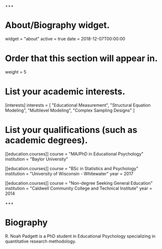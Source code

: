 +++
# About/Biography widget.
widget = "about"
active = true
date = 2018-12-07T00:00:00

# Order that this section will appear in.
weight = 5

# List your academic interests.
[interests]
  interests = [
    "Educational Measurement",
    "Structural Equation Modeling",
    "Multilevel Modeling",
    "Complex Sampling Designs"
  ]

# List your qualifications (such as academic degrees).
[[education.courses]]
  course = "MA/PhD in Educational Psychology"
  institution = "Baylor University"

[[education.courses]]
  course = "BSc in Statistics and Psychology"
  institution = "University of Wisconsin - Whitewater"
  year = 2017
  
[[education.courses]]
  course = "Non-degree Seeking General Education"
  institution = "Caldwell Community College and Technical Institute"
  year = 2014
 
+++

# Biography

R. Noah Padgett is a PhD student in Educational Psychology specializing in quantitative research methodology.
